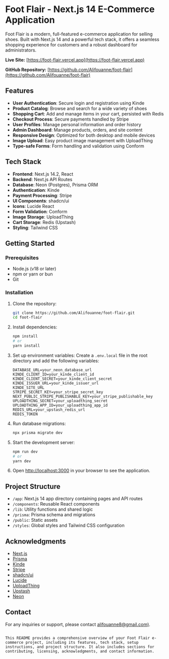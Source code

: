 # Foot Flair - Next.js 14 E-Commerce Application

Foot Flair is a modern, full-featured e-commerce application for selling shoes. Built with Next.js 14 and a powerful tech stack, it offers a seamless shopping experience for customers and a robust dashboard for administrators.

**Live Site:** [https://foot-flair.vercel.app](https://foot-flair.vercel.app)

**GitHub Repository:** [https://github.com/Alifouanne/foot-flair](https://github.com/Alifouanne/foot-flair)

## Features

- **User Authentication**: Secure login and registration using Kinde
- **Product Catalog**: Browse and search for a wide variety of shoes
- **Shopping Cart**: Add and manage items in your cart, persisted with Redis
- **Checkout Process**: Secure payments handled by Stripe
- **User Profiles**: Manage personal information and order history
- **Admin Dashboard**: Manage products, orders, and site content
- **Responsive Design**: Optimized for both desktop and mobile devices
- **Image Upload**: Easy product image management with UploadThing
- **Type-safe Forms**: Form handling and validation using Conform

## Tech Stack

- **Frontend**: Next.js 14.2, React
- **Backend**: Next.js API Routes
- **Database**: Neon (Postgres), Prisma ORM
- **Authentication**: Kinde
- **Payment Processing**: Stripe
- **UI Components**: shadcn/ui
- **Icons**: Lucide React
- **Form Validation**: Conform
- **Image Storage**: UploadThing
- **Cart Storage**: Redis (Upstash)
- **Styling**: Tailwind CSS

## Getting Started

### Prerequisites

- Node.js (v18 or later)
- npm or yarn or bun
- Git

### Installation

1. Clone the repository:

   ```bash
   git clone https://github.com/Alifouanne/foot-flair.git
   cd foot-flair
   ```

2. Install dependencies:

   ```bash
   npm install
   # or
   yarn install
   ```

3. Set up environment variables:
   Create a `.env.local` file in the root directory and add the following variables:

   ```
   DATABASE_URL=your_neon_database_url
   KINDE_CLIENT_ID=your_kinde_client_id
   KINDE_CLIENT_SECRET=your_kinde_client_secret
   KINDE_ISSUER_URL=your_kinde_issuer_url
   KINDE_SITE_URL
   STRIPE_SECRET_KEY=your_stripe_secret_key
   NEXT_PUBLIC_STRIPE_PUBLISHABLE_KEY=your_stripe_publishable_key
   UPLOADTHING_SECRET=your_uploadthing_secret
   UPLOADTHING_APP_ID=your_uploadthing_app_id
   REDIS_URL=your_upstash_redis_url
   REDIS_TOKEN
   ```

4. Run database migrations:

   ```bash
   npx prisma migrate dev
   ```

5. Start the development server:

   ```bash
   npm run dev
   # or
   yarn dev
   ```

6. Open [http://localhost:3000](http://localhost:3000) in your browser to see the application.

## Project Structure

- `/app`: Next.js 14 app directory containing pages and API routes
- `/components`: Reusable React components
- `/lib`: Utility functions and shared logic
- `/prisma`: Prisma schema and migrations
- `/public`: Static assets
- `/styles`: Global styles and Tailwind CSS configuration

## Acknowledgments

- [Next.js](https://nextjs.org/)
- [Prisma](https://www.prisma.io/)
- [Kinde](https://kinde.com/)
- [Stripe](https://stripe.com/)
- [shadcn/ui](https://ui.shadcn.com/)
- [Lucide](https://lucide.dev/)
- [UploadThing](https://uploadthing.com/)
- [Upstash](https://upstash.com/)
- [Neon](https://neon.tech/)

## Contact

For any inquiries or support, please contact [alifouanne8@gmail.com)](mailto:alifouanne8@gmail.com).

```

This README provides a comprehensive overview of your Foot Flair e-commerce project, including its features, tech stack, setup instructions, and project structure. It also includes sections for contributing, licensing, acknowledgments, and contact information.




```
